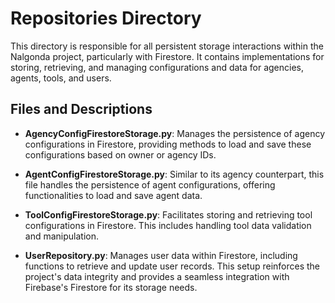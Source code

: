 # Repositories Directory

This directory is responsible for all persistent storage interactions within the Nalgonda project,
particularly with Firestore. It contains implementations for storing, retrieving, and managing configurations
and data for agencies, agents, tools, and users.

## Files and Descriptions

- **AgencyConfigFirestoreStorage.py**: Manages the persistence of agency configurations in Firestore,
providing methods to load and save these configurations based on owner or agency IDs.

- **AgentConfigFirestoreStorage.py**: Similar to its agency counterpart, this file handles the persistence
of agent configurations, offering functionalities to load and save agent data.

- **ToolConfigFirestoreStorage.py**: Facilitates storing and retrieving tool configurations in Firestore.
This includes handling tool data validation and manipulation.

- **UserRepository.py**: Manages user data within Firestore, including functions to retrieve and update user records.
This setup reinforces the project's data integrity and provides a seamless integration with Firebase's Firestore
for its storage needs.
